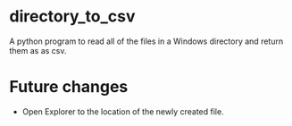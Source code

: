 # directory_to_csv
A python program to read all of the files in a Windows directory and return them as as csv.

# Future changes
- Open Explorer to the location of the newly created file.
